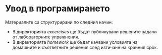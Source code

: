 # Увод в програмирането #

Материалите са структурирани по следния начин:

* В директорията *excercises* ще бъдат публикувани решените задачи от лабораторните упражнения.
* В директорията *homework* ще бъдат качвани условията на домашните и съответните решения
след изтичане на крайния срок.
